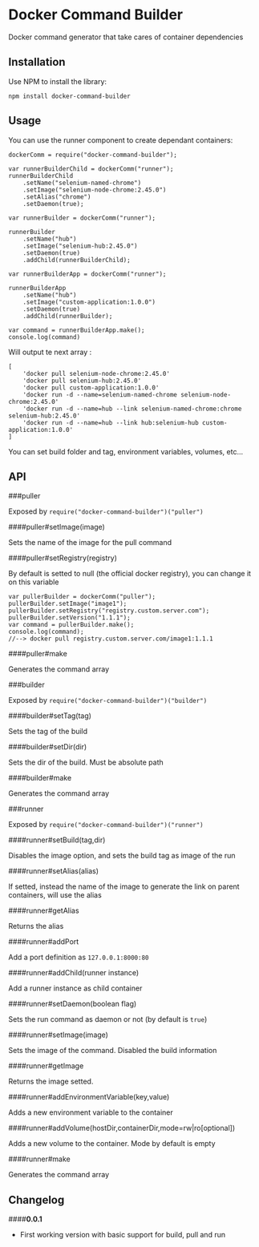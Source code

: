 # Docker Command Builder

Docker command generator that take cares of container dependencies

## Installation

Use NPM to install the library:

    npm install docker-command-builder
    
## Usage

You can use the runner component to create dependant containers:

    dockerComm = require("docker-command-builder");

    var runnerBuilderChild = dockerComm("runner");
    runnerBuilderChild
        .setName("selenium-named-chrome")
        .setImage("selenium-node-chrome:2.45.0")
        .setAlias("chrome")
        .setDaemon(true);
    
    var runnerBuilder = dockerComm("runner");
    
    runnerBuilder
        .setName("hub")
        .setImage("selenium-hub:2.45.0")
        .setDaemon(true)
        .addChild(runnerBuilderChild);
        
    var runnerBuilderApp = dockerComm("runner");
    
    runnerBuilderApp
        .setName("hub")
        .setImage("custom-application:1.0.0")
        .setDaemon(true)
        .addChild(runnerBuilder);
    
    var command = runnerBuilderApp.make();
    console.log(command)
    
Will output te next array :

    [
        'docker pull selenium-node-chrome:2.45.0'
        'docker pull selenium-hub:2.45.0'
        'docker pull custom-application:1.0.0'
        'docker run -d --name=selenium-named-chrome selenium-node-chrome:2.45.0'
        'docker run -d --name=hub --link selenium-named-chrome:chrome selenium-hub:2.45.0'
        'docker run -d --name=hub --link hub:selenium-hub custom-application:1.0.0'
    ]
    
You can set build folder and tag, environment variables, volumes, etc...

## API

###puller

Exposed by ```require("docker-command-builder")("puller")```

####puller#setImage(image)

Sets the name of the image for the pull command

####puller#setRegistry(registry)

By default is setted to null (the official docker registry), you can change it on this variable

    var pullerBuilder = dockerComm("puller");
    pullerBuilder.setImage("image1");
    pullerBuilder.setRegistry("registry.custom.server.com");
    pullerBuilder.setVersion("1.1.1");
    var command = pullerBuilder.make();
    console.log(command);
    //--> docker pull registry.custom.server.com/image1:1.1.1

####puller#make

Generates the command array

###builder

Exposed by ```require("docker-command-builder")("builder")```

####builder#setTag(tag)

Sets the tag of the build

####builder#setDir(dir)

Sets the dir of the build. Must be absolute path

####builder#make

Generates the command array

###runner

Exposed by ```require("docker-command-builder")("runner")```

####runner#setBuild(tag,dir)

Disables the image option, and sets the build tag as image of the run

####runner#setAlias(alias)

If setted, instead the name of the image to generate the link on parent containers, will use the alias

####runner#getAlias

Returns the alias

####runner#addPort

Add a port definition as ```127.0.0.1:8000:80```

####runner#addChild(runner instance)

Add a runner instance as child container

####runner#setDaemon(boolean flag)

Sets the run command as daemon or not (by default is ```true```)

####runner#setImage(image)

Sets the image of the command. Disabled the build information

####runner#getImage

Returns the image setted.

####runner#addEnvironmentVariable(key,value)

Adds a new environment variable to the container

####runner#addVolume(hostDir,containerDir,mode=rw|ro[optional])

Adds a new volume to the container. Mode by default is empty

####runner#make

Generates the command array

## Changelog

####**0.0.1**

* First working version with basic support for build, pull and run
